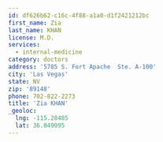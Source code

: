 ```yaml
---
id: df626b62-c16c-4f88-a1a0-d1f2421212bc
first_name: Zia
last_name: KHAN
license: M.D.
services:
  - internal-medicine
category: doctors
address: '5785 S. Fort Apache  Ste. A-100'
city: 'Las Vegas'
state: NV
zip: '89148'
phone: 702-822-2273
title: 'Zia KHAN'
_geoloc:
  lng: -115.28485
  lat: 36.049095
---
```

